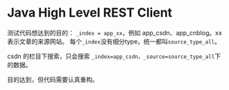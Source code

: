 # Java High Level REST Client

[EN, java-rest-high: 6.4]: https://www.elastic.co/guide/en/elasticsearch/client/java-rest/6.4/java-rest-high.html

测试代码想达到的目的：
  `_index = app_xx`，例如 app_csdn、app_cnblog。xx 表示文章的来源网站。
  每个`_index`没有细分type，统一都叫`source_type_all`。
  
  csdn 的栏目下搜索，只会搜索 `_index=app_csdn，_source=source_type_all`下的数据。
  
目的达到，但代码需要认真重构。